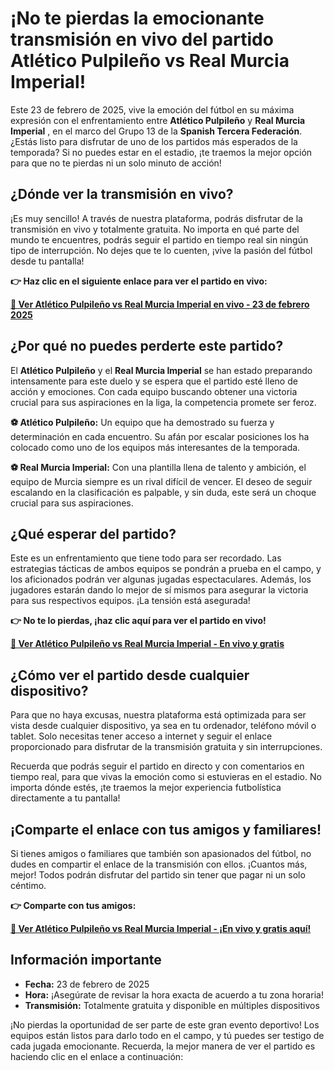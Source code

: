 # ¡No te pierdas la emocionante transmisión en vivo del partido Atlético Pulpileño vs Real Murcia Imperial!

Este 23 de febrero de 2025, vive la emoción del fútbol en su máxima expresión con el enfrentamiento entre **Atlético Pulpileño** y **Real Murcia Imperial** , en el marco del Grupo 13 de la **Spanish Tercera Federación**. ¿Estás listo para disfrutar de uno de los partidos más esperados de la temporada? Si no puedes estar en el estadio, ¡te traemos la mejor opción para que no te pierdas ni un solo minuto de acción!

## ¿Dónde ver la transmisión en vivo?

¡Es muy sencillo! A través de nuestra plataforma, podrás disfrutar de la transmisión en vivo y totalmente gratuita. No importa en qué parte del mundo te encuentres, podrás seguir el partido en tiempo real sin ningún tipo de interrupción. No dejes que te lo cuenten, ¡vive la pasión del fútbol desde tu pantalla!

**👉 Haz clic en el siguiente enlace para ver el partido en vivo:**

[**🔴 Ver Atlético Pulpileño vs Real Murcia Imperial en vivo - 23 de febrero 2025**](https://tinyurl.com/livestreamfreeo?st=Atl%C3%A9tico+Pulpile%C3%B1o+vs+Real+Murcia+Imperial&si=gh)

## ¿Por qué no puedes perderte este partido?

El **Atlético Pulpileño** y el **Real Murcia Imperial** se han estado preparando intensamente para este duelo y se espera que el partido esté lleno de acción y emociones. Con cada equipo buscando obtener una victoria crucial para sus aspiraciones en la liga, la competencia promete ser feroz.

**⚽ Atlético Pulpileño:** Un equipo que ha demostrado su fuerza y determinación en cada encuentro. Su afán por escalar posiciones los ha colocado como uno de los equipos más interesantes de la temporada.

**⚽ Real Murcia Imperial:** Con una plantilla llena de talento y ambición, el equipo de Murcia siempre es un rival difícil de vencer. El deseo de seguir escalando en la clasificación es palpable, y sin duda, este será un choque crucial para sus aspiraciones.

## ¿Qué esperar del partido?

Este es un enfrentamiento que tiene todo para ser recordado. Las estrategias tácticas de ambos equipos se pondrán a prueba en el campo, y los aficionados podrán ver algunas jugadas espectaculares. Además, los jugadores estarán dando lo mejor de sí mismos para asegurar la victoria para sus respectivos equipos. ¡La tensión está asegurada!

**👉 No te lo pierdas, ¡haz clic aquí para ver el partido en vivo!**

[**🔴 Ver Atlético Pulpileño vs Real Murcia Imperial - En vivo y gratis**](https://tinyurl.com/livestreamfreeo?st=Atl%C3%A9tico+Pulpile%C3%B1o+vs+Real+Murcia+Imperial&si=gh)

## ¿Cómo ver el partido desde cualquier dispositivo?

Para que no haya excusas, nuestra plataforma está optimizada para ser vista desde cualquier dispositivo, ya sea en tu ordenador, teléfono móvil o tablet. Solo necesitas tener acceso a internet y seguir el enlace proporcionado para disfrutar de la transmisión gratuita y sin interrupciones.

Recuerda que podrás seguir el partido en directo y con comentarios en tiempo real, para que vivas la emoción como si estuvieras en el estadio. No importa dónde estés, ¡te traemos la mejor experiencia futbolística directamente a tu pantalla!

## ¡Comparte el enlace con tus amigos y familiares!

Si tienes amigos o familiares que también son apasionados del fútbol, no dudes en compartir el enlace de la transmisión con ellos. ¡Cuantos más, mejor! Todos podrán disfrutar del partido sin tener que pagar ni un solo céntimo.

**👉 Comparte con tus amigos:**

[**🔴 Ver Atlético Pulpileño vs Real Murcia Imperial - ¡En vivo y gratis aquí!**](https://tinyurl.com/livestreamfreeo?st=Atl%C3%A9tico+Pulpile%C3%B1o+vs+Real+Murcia+Imperial&si=gh)

## Información importante

- **Fecha:** 23 de febrero de 2025
- **Hora:** ¡Asegúrate de revisar la hora exacta de acuerdo a tu zona horaria!
- **Transmisión:** Totalmente gratuita y disponible en múltiples dispositivos

¡No pierdas la oportunidad de ser parte de este gran evento deportivo! Los equipos están listos para darlo todo en el campo, y tú puedes ser testigo de cada jugada emocionante. Recuerda, la mejor manera de ver el partido es haciendo clic en el enlace a continuación:
